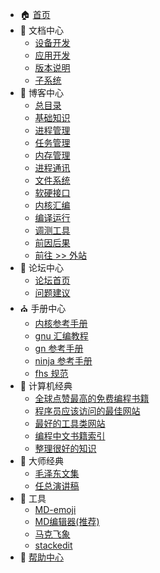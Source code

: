 
- :house: [首页](/)
- :stars: 文档中心
  - [设备开发](http://open.weharmonyos.com/#/docs-OpenHarmony-4.0-Release/zh-cn/device-dev/Readme-CN.md)
  - [应用开发](http://open.weharmonyos.com/#/docs-OpenHarmony-4.0-Release/zh-cn/application-dev/Readme-CN.md)
  - [版本说明](http://open.weharmonyos.com/#/docs-OpenHarmony-4.0-Release/zh-cn/release-notes/Readme.md)
  - [子系统](http://open.weharmonyos.com/#/docs-OpenHarmony-4.0-Release/zh-cn/readme/Readme-CN.md)
- :bank: 博客中心
  - [总目录](/blog/101.md)
  - [基础知识](/blog/index/1_base.md)
  - [进程管理](/blog/index/2_process.md)
  - [任务管理](/blog/index/3_task.md)
  - [内存管理](/blog/index/4_mem.md)
  - [进程通讯](/blog/index/5_ipc.md)
  - [文件系统](/blog/index/6_fs.md)
  - [软硬接口](/blog/index/7_hw.md)
  - [内核汇编](/blog/index/8_asm.md)
  - [编译运行](/blog/index/9_run.md)
  - [调测工具](/blog/index/10_test.md)
  - [前因后果](/blog/index/0_so.md)
  - [前往 >> 外站](/vendor/extsite.md)
- :running: 论坛中心
  - [论坛首页](http://bbs.weharmonyos.com)
  - [问题建议](http://bbs.weharmonyos.com/forum-42-1.html)
- :church: 手册中心
  - [内核参考手册](http://doxygen.weharmonyos.com/index.html)
  - [gnu 汇编教程](/compile/assembly.md)
  - [gn 参考手册](/compile/gn/readme.md)
  - [ninja 参考手册](/compile/ninja.md)
  - [fhs 规范](/compile/fhs.html ':ignore')
- :art: 计算机经典
  - [全球点赞最高的免费编程书籍](/vendor/free-programming-books-zh)
  - [程序员应该访问的最佳网站](/vendor/程序员应该访问的最佳网站) 
  - [最好的工具类网站](/vendor/chatgpt) 
  - [编程中文书籍索引](/vendor/freebook.md)    
  - [整理很好的知识](/CS-Notes/) 
- :rainbow: 大师经典      
  - [毛泽东文集](/mao/)
  - [任总演讲稿](/ren/)   
- :wrench: 工具
  - [MD-emoji](/tools/markdown-emoji.md) 
  - [MD编辑器(推荐)](https://html.weharmonyos.com/markdown-editor/index.html)
  - [马克飞象](http://marxi.co/)
  - [stackedit](https://stackedit.io/app#)
- :hospital: [帮助中心](/vendor/donate.md) 